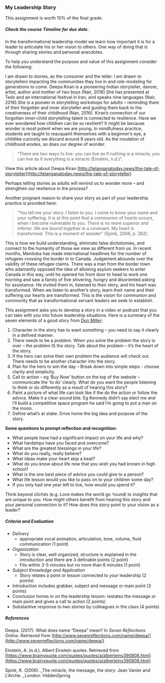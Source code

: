 ### My Leadership Story

This assignment is worth 10% of the final grade.

##### Check the course Timeline for due date.

In the transformational leadership model we learn how important it is for a leader to articulate his or her vision to others. One way of doing that is through sharing stories and personal anecdotes.

To help you understand the purpose and value of this assignment consider the following:

I am drawn to stories, as the consumer and the teller. I am drawn to storytellers impacting the communities they live in and role-modeling for generations to come. Deepa Kiran is a pioneering Indian storyteller, dancer, artist, author and mother of two boys \(Nair, 2016\).She has presented at Tedx and an international festival in Iran, and speaks nine languages \(Nair, 2016\).She is a pioneer in storytelling workshops for adults – reminding them of their forgotten and inner storyteller and guiding them back to the creativeness of their childhood \(Nair, 2016\). Kiran’s connection of our forgotten inner-child storytelling talent is connected to resilience. Have we ever wondered how children can be so resilient? It might be because wonder is most potent when we are young. In mindfulness practice, students are taught to reacquaint themselves with a beginner’s eye, a childlike curiosity we discard around 9 years old. As the insulation of childhood erodes, so does our degree of wonder.

> “There are two ways to live: you can live as if nothing is a miracle; you can live as if everything is a miracle \(Einstein, n.d.\)”.

View this article about Deepa Kiran   [http://telanganatoday.news/the-tale-of-storyteller](http://telanganatoday.news/the-tale-of-storyteller)

Perhaps telling stories as adults will remind us to wonder more – and strengthen our resilience in the process?

Another poignant reason to share your story as part of your leadership practice is provided here:

> “You tell me your story. I listen to you. I come to know your name and your suffering. It is at this point that a communion of hearts occurs, when I become vulnerable to you. There is no more superior and inferior. We are bound together in a covenant. My heart is transformed. This is a moment of wonder” \(Spink, 2006, p. 262\).

This is how we build understanding, eliminate false dichotomies, and connect to the humanity of those we view as different from us. In recent months, Manitoba has made international headlines for the number of refugees crossing the border in to Canada. Judgement abounds over the validity of these refugee claims. There was a man from the border town who adamantly opposed the idea of allowing asylum seekers to enter Canada in this way, until he opened his front door to head to work one morning and saw a family of five shivering, hungry and disoriented asking for assistance. He invited them in, listened to their story, and his heart was transformed. When we listen to another’s story, learn their name and their suffering our hearts are transformed. This is the vision for communion and community that as transformational servant leaders we seek to establish.

This assignment asks you to develop a story in a video or podcast that you can take with you into future leadership situations. Here is a summary of the seven elements of a good story from [Don Miller](http://mystorybrand.com):

1. Character in the story has to want something – you need to say it clearly in a defined manner.
2. There needs to be a problem. When you solve the problem the story is over – the problem IS the story. Talk about the problem – it’s the heart of the story.
3. If the hero can solve their own problem the audience will check out. There needs to be another character into the story.
4. Plan for the hero to win the day – Break down into simple steps - choose clarity and simplicity.
5. Call to action – eg ‘Buy Now’ button on the top of the website – communicate the ‘to do’ clearly. What do you want the people listening to think or do differently as a result of hearing this story?
6. Paint a picture of what life can look like if the do the action or follow the advice. Make it a clear sound bite. Eg Kennedy didn’t say elect me and I’ll build a competitive space program he said I’m going to put a man on the moon.
7. Define what’s at stake.  Drive home the big idea and purpose of the story.

**Some questions to prompt reflection and recognition:**

* What people have had a significant impact on your life and why?
* What hardships have you faced and overcome?
* What are the greatest blessings in your life?
* What do you really, really believe?
* What ideas make your heart skip a beat?
* What do you know about life now that you wish you had known in high school?
* What is the one best piece of advice you could give to a person?
* What life lesson would you like to pass on to your children some day?
* If you only had one year left to live, how would you spend it?

Think beyond clichés \(e.g. Love makes the world go ‘round\) to insights that are unique to you. How might others benefit from hearing this story and your personal connection to it? How does this story point to your vision as a leader?

##### Criteria and Evaluation

* _Delivery_
  * appropriate vocal animation, articulation, tone, volume, fluid communication \(1 point\)
* _Organization_
  * Story is clear, well organized, structure is explained in the introduction and there are 3 definable points \(2 point\)
  * Fits within 3-5 minutes but no more than 6 minutes \(1 point\)
* _Subject Knowledge and Application_
  * Story relates a point or lesson connected to _your_ leadership \(2 points\)
* Introduction includes grabber, subject and message or main point \(3 points\)
* Conclusion hones in on the leadership lesson: restates the message or main point and gives a call to action \(2 points\)
* Substantive response to two stories by colleagues in the class \(4 points\)

##### References

Deepa. \(2017\). What does name “Deepa” mean? In _Seven Reflections Online_. Retrieved from [http://www.sevenreflections.com/name/deepa/](http://www.sevenreflections.com/name/deepa/)

Einstein, A. \(n.d.\). Albert Einstein quotes.  Retrieved from [https://www.brainyquote.com/quotes/quotes/a/alberteins390808.html](https://www.brainyquote.com/quotes/quotes/a/alberteins390808.html)

Spink, K. \(2006\). \_The miracle, the message, the story: Jean Vanier and L'Arche. \_London: HiddenSpring

